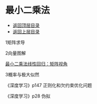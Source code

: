 # 最小二乘法

- [返回顶层目录](../../SUMMARY.md#目录)
- [返回上层目录](numerical-calculation-and-optimization.md)



1矩阵求导

2向量图解

[最小二乘法线性回归：矩阵视角](https://zhuanlan.zhihu.com/p/33899560)



3概率与极大似然





《深度学习》p147 正则化和欠约束优化问题

《深度学习》p28 伪拟

